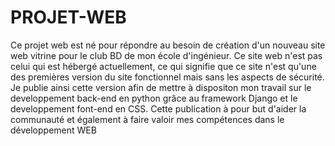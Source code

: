 # PROJET-WEB

Ce projet web est né pour répondre au besoin de création d'un nouveau site web vitrine pour le club BD de mon école d'ingénieur.
Ce site web n'est pas celui qui est hébergé actuellement, ce qui signifie que ce site n'est qu'une des premières version du site fonctionnel mais sans les aspects de sécurité.
Je publie ainsi cette version afin de mettre à dispositon mon travail sur le developpement back-end en python grâce au framework Django et le developpement font-end en CSS.
Cette publication à pour but d'aider la communauté et également à faire valoir mes compétences dans le développement WEB 
